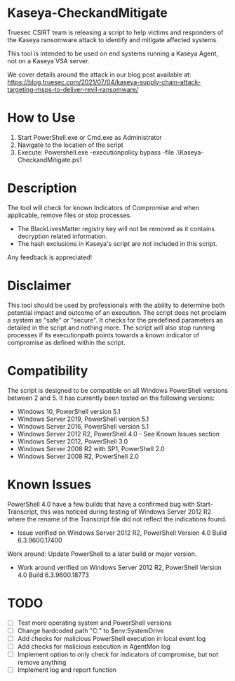 # Kaseya-CheckandMitigate
Truesec CSIRT team is releasing a script to help victims and responders of the Kaseya ransomware attack to identify and mitigate affected systems. 

This tool is intended to be used on end systems running a Kaseya Agent, not on a Kaseya VSA server.

We cover details around the attack in our blog post available at: https://blog.truesec.com/2021/07/04/kaseya-supply-chain-attack-targeting-msps-to-deliver-revil-ransomware/

# How to Use
1. Start PowerShell.exe or Cmd.exe as Administrator
2. Navigate to the location of the script
3. Execute: Powershell.exe -executionpolicy bypass -file .\Kaseya-CheckandMitigate.ps1

# Description
The tool will check for known Indicators of Compromise and when applicable, remove files or stop processes. 

- The BlackLivesMatter registry key will not be removed as it contains decryption related information.
- The hash exclusions in Kaseya's script are not included in this script.

Any feedback is appreciated!

# Disclaimer
This tool should be used by professionals with the ability to determine both potential impact and outcome of an execution. The script does not proclaim a system as "safe" or "secure". 
It checks for the predefined parameters as detailed in the script and nothing more. The script will also stop running processes if its executionpath points towards a known indicator of compromise as defined within the script.

# Compatibility
The script is designed to be compatible on all Windows PowerShell versions between 2 and 5. It has currently been tested on the following versions:
- Windows 10, PowerShell version 5.1
- Windows Server 2019, PowerShell version 5.1
- Windows Server 2016, PowerShell version 5.1
- Windows Server 2012 R2, PowerShell 4.0 - See Known Issues section
- Windows Server 2012, PowerShell 3.0
- Windows Server 2008 R2 with SP1, PowerShell 2.0
- Windows Server 2008 R2, PowerShell 2.0

# Known Issues
PowerShell 4.0 have a few builds that have a confirmed bug with Start-Transcript, this was noticed during testing of Windows Server 2012 R2 where the rename of the Transcript file did not reflect the indications found.

- Issue verified on Windows Server 2012 R2, PowerShell Version 4.0 Build 6.3.9600.17400

Work around: Update PowerShell to a later build or major version.
- Work around verified on Windows Server 2012 R2, PowerShell Version 4.0 Build 6.3.9600.18773

# TODO 
- [ ] Test more operating system and PowerShell versions
- [ ] Change hardcoded path "C:\" to $env:SystemDrive
- [ ] Add checks for malicious PowerShell execution in local event log
- [ ] Add checks for malicious execution in AgentMon log
- [ ] Implement option to only check for indicators of compromise, but not remove anything
- [ ] Implement log and report function